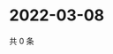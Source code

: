 # 2022-03-08

共 0 条

<!-- BEGIN WEIBO -->
<!-- 最后更新时间 Tue Mar 08 2022 22:11:35 GMT+0800 (China Standard Time) -->

<!-- END WEIBO -->
